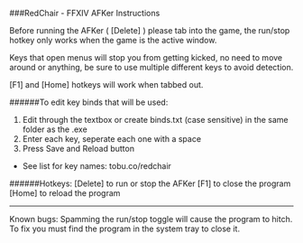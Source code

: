 ###RedChair - FFXIV AFKer Instructions

Before running the AFKer ( [Delete] ) please tab into the game,
the run/stop hotkey only works when the game is the active window.

Keys that open menus will stop you from getting kicked,
no need to move around or anything, be sure to use multiple 
different keys to avoid detection.

[F1] and [Home] hotkeys will work when tabbed out.

######To edit key binds that will be used:
1. Edit through the textbox or create binds.txt (case sensitive) 
   in the same folder as the .exe
2. Enter each key, seperate each one with a space
3. Press Save and Reload button

- See list for key names: tobu.co/redchair

######Hotkeys:
[Delete] to run or stop the AFKer
[F1] to close the program
[Home] to reload the program


----------------------------------------------------------


Known bugs:
Spamming the run/stop toggle will cause the program to hitch.
To fix you must find the program in the system tray to close it.